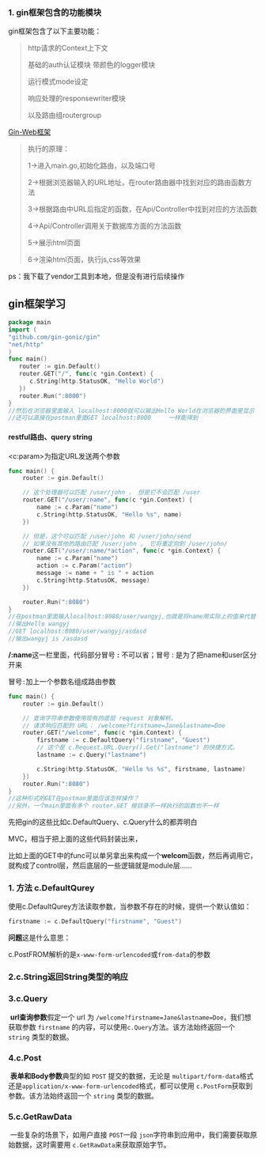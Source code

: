 ### 1. gin框架包含的功能模块

gin框架包含了以下主要功能：

> http请求的Context上下文 
>
> 基础的auth认证模块 带颜色的logger模块 
>
> 运行模式mode设定 
>
> 响应处理的responsewriter模块
>
> 以及路由组routergroup





[Gin-Web框架](https://www.cnblogs.com/tudaogaoyang/p/8056249.html)

> 执行的原理：
>
> 1->进入main.go,初始化路由，以及端口号
>
> 2->根据浏览器输入的URL地址，在router路由器中找到对应的路由函数方法
>
> 3->根据路由中URL后指定的函数，在Api/Controller中找到对应的方法函数 
>
> 4->Api/Controller调用关于数据库方面的方法函数
>
> 5->展示html页面
>
> 6->渲染html页面，执行js,css等效果



ps：我下载了vendor工具到本地，但是没有进行后续操作

## gin框架学习

```go
package main
import (     
"github.com/gin-gonic/gin"  
"net/http" 
) 
func main()      
   router := gin.Default() 
   router.GET("/", func(c *gin.Context) {         
      c.String(http.StatusOK, "Hello World")    
   })     
   router.Run(":8000")
}
//然后在浏览器里面输入 localhost:8000就可以输出Hello World在浏览器的界面里显示
//还可以直接在postman里面GET localhost:8000		一样能得到
```

#### restful路由、query string

\<c:param>为指定URL发送两个参数

```go
func main() {
	router := gin.Default()

	// 这个处理器可以匹配 /user/john ， 但是它不会匹配 /user
	router.GET("/user/:name", func(c *gin.Context) {
		name := c.Param("name")
		c.String(http.StatusOK, "Hello %s", name)
	})

	// 但是，这个可以匹配 /user/john 和 /user/john/send
	// 如果没有其他的路由匹配 /user/john ， 它将重定向到 /user/john/
	router.GET("/user/:name/*action", func(c *gin.Context) {
		name := c.Param("name")
		action := c.Param("action")
		message := name + " is " + action
		c.String(http.StatusOK, message)
	})

	router.Run(":8080")
}
//在postman里面输入localhost:8080/user/wangyj,也就是将name用实际上的值来代替
//输出Hello wangyj
//GET localhost:8080/user/wangyj/asdasd
//输出wangyj is /asdasd
```

**/:name**这一栏里面，代码部分冒号  **:**  不可以省；冒号 :   是为了把name和user区分开来

冒号`:`加上一个参数名组成路由参数

```go
func main() {
	router := gin.Default()

	// 查询字符串参数使用现有的底层 request 对象解析。
	// 请求响应匹配的 URL： /welcome?firstname=Jane&lastname=Doe
	router.GET("/welcome", func(c *gin.Context) {
		firstname := c.DefaultQuery("firstname", "Guest")
		// 这个是 c.Request.URL.Query().Get("lastname") 的快捷方式。
		lastname := c.Query("lastname")

		c.String(http.StatusOK, "Hello %s %s", firstname, lastname)
	})
	router.Run(":8080")
}
//这种形式的GET在postman里面应该怎样操作？
//另外，一个main里面有多个 router.GET 根目录不一样执行的函数也不一样
```

先把gin的这些比如c.DefaultQuery、c.Query什么的都弄明白



MVC，相当于把上面的这些代码封装出来，

比如上面的GET中的func可以单另拿出来构成一个**welcom**函数，然后再调用它，就构成了control层，然后底层的一些逻辑就是module层……



### 1. 方法   c.DefaultQurey

使用c.DefaultQurey方法读取参数，当参数不存在的时候，提供一个默认值如：

```go
firstname := c.DefaultQuery("firstname", "Guest")
```

**问题**这是什么意思：

​		c.PostFROM解析的是`x-www-form-urlencoded`或`from-data`的参数

### 2.c.String返回String类型的响应

### 3.c.Query

​		**url查询参数**假定一个 url 为 `/welcome?firstname=Jane&lastname=Doe`，我们想获取参数 `firstname` 的内容，可以使用`c.Query`方法。该方法始终返回一个 `string` 类型的数据。

### 4.c.Post

​		**表单和Body参数**典型的如 `POST` 提交的数据，无论是 `multipart/form-data`格式还是`application/x-www-form-urlencoded`格式，都可以使用 `c.PostForm`获取到参数。该方法始终返回一个 `string` 类型的数据。

### 5.c.GetRawData

​		一些复杂的场景下，如用户直接 `POST`一段 `json`字符串到应用中，我们需要获取原始数据，这时需要用 `c.GetRawData`来获取原始字节。